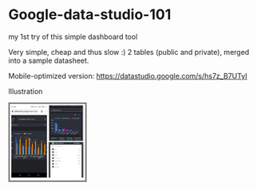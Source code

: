 # Google-data-studio-101
my 1st try of this simple dashboard tool 

Very simple, cheap and thus slow :)
2 tables (public and private), merged into a sample datasheet.

Mobile-optimized version:
https://datastudio.google.com/s/hs7z_B7UTyI

Illustration
<div style="width:30%; border-style: solid; border-color: gray;">
  <img src="Screenshot.jpg" alt="combo!">
</div>
